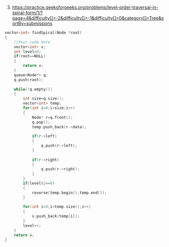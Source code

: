 3. https://practice.geeksforgeeks.org/problems/level-order-traversal-in-spiral-form/1/?page=4&difficulty[]=-2&difficulty[]=-1&difficulty[]=0&category[]=Tree&sortBy=submissions

```cpp
vector<int> findSpiral(Node *root)
{
    //Your code here
    vector<int> v;
    int level=0;
    if(root==NULL)
	{
        return v;
    }
    queue<Node*> q;
    q.push(root);
    
	while(!q.empty())
	{
        int size=q.size(); 
        vector<int> temp;
        for(int i=0;i<size;i++)
		{
            Node* r=q.front();
            q.pop();
            temp.push_back(r->data);
            
			if(r->left)
			{
                q.push(r->left);
            }
            
			if(r->right)
			{
                q.push(r->right);
            }
        }
        if(level%2==0)
		{
            reverse(temp.begin(),temp.end());
        }
        
		for(int i=0;i<temp.size();i++)
		{
            v.push_back(temp[i]);
        }
        level++;
    }
    return v;
}

```
